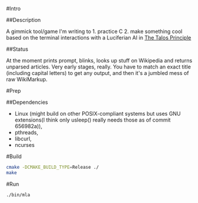 #Intro

##Description

A gimmick tool/game I'm writing to 1. practice C 2. make something cool based on the terminal interactions with a Luciferian AI in [The Talos Principle](http://www.croteam.com/talosprinciple/)

##Status

At the moment prints prompt, blinks, looks up stuff on Wikipedia and returns unparsed articles. Very early stages, really. You have to match an exact title (including capital letters) to get any output, and then it's a jumbled mess of raw WikiMarkup.

#Prep

##Dependencies
- Linux (might build on other POSIX-compliant systems but uses GNU extensions(I think only usleep() really needs those as of commit 656982a)),
- pthreads,
- libcurl,
- ncurses

#Build

```bash
cmake -DCMAKE_BUILD_TYPE=Release ./
make
```

#Run

```bash
./bin/mla
```
